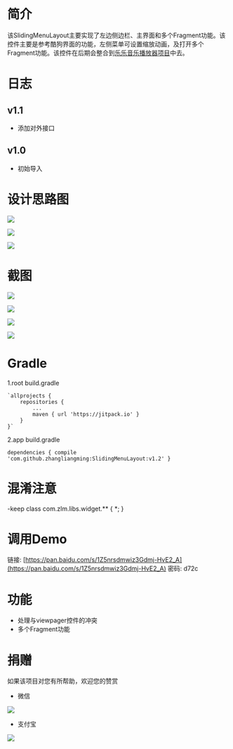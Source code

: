 # 简介 #
该SlidingMenuLayout主要实现了左边侧边栏、主界面和多个Fragment功能。该控件主要是参考酷狗界面的功能，左侧菜单可设置缩放动画，及打开多个Fragment功能。该控件在后期会整合到[乐乐音乐播放器项目](https://github.com/zhangliangming/HappyPlayer5)中去。

# 日志 #

## v1.1 ##
- 添加对外接口

## v1.0 ##
- 初始导入

# 设计思路图 #

![](https://i.imgur.com/atqEkCf.png)

![](https://i.imgur.com/9faCtfh.png)

![](https://i.imgur.com/r8D827t.png)


# 截图 #

![](https://i.imgur.com/uABcAiK.png)

![](https://i.imgur.com/QzmOk0P.png)

![](https://i.imgur.com/25hBtio.png)

![](https://i.imgur.com/BPdwxB2.png)


# Gradle #
1.root build.gradle

	`allprojects {
		repositories {
			...
			maven { url 'https://jitpack.io' }
		}
	}`
	
2.app build.gradle

`dependencies {
	         compile 'com.github.zhangliangming:SlidingMenuLayout:v1.2'
	}`

# 混淆注意 #

-keep class com.zlm.libs.widget.** { *; }

# 调用Demo #

链接: [https://pan.baidu.com/s/1Z5nrsdmwiz3Gdmj-HvE2_A](https://pan.baidu.com/s/1Z5nrsdmwiz3Gdmj-HvE2_A) 密码: d72c

# 功能 #

- 处理与viewpager控件的冲突
- 多个Fragment功能

# 捐赠 #
如果该项目对您有所帮助，欢迎您的赞赏

- 微信

![](https://i.imgur.com/e3hERHh.png)

- 支付宝

![](https://i.imgur.com/29AcEPA.png)